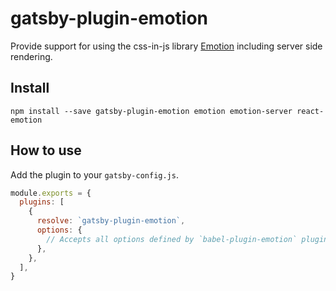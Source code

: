# gatsby-plugin-emotion

Provide support for using the css-in-js library
[Emotion](https://github.com/emotion-js/emotion) including server side
rendering.

## Install

```
npm install --save gatsby-plugin-emotion emotion emotion-server react-emotion
```

## How to use

Add the plugin to your `gatsby-config.js`.

```js
module.exports = {
  plugins: [
    {
      resolve: `gatsby-plugin-emotion`,
      options: {
        // Accepts all options defined by `babel-plugin-emotion` plugin.
      },
    },
  ],
}
```
